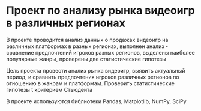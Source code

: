 #  Проект по анализу рынка видеоигр в различных регионах

В проекте проводится анализ данных о продажах видеоигр на различных платформах в разных регионах, выполнен анализ - сравнение предпочтений игроков разных регионов, выделены наиболее популярные жанры, проверены две статистические гипотезы

Цель проекта провести анализ рынка видеоигр, выявить актуальный период, и сравнить предпочтения игроков различных регионов по отношению в жанрам и платформам. Проверить статистические гипотезы t критерием Стьюдента

В проекте используются библиотеки Pandas, Matplotlib, NumPy, SciPy
